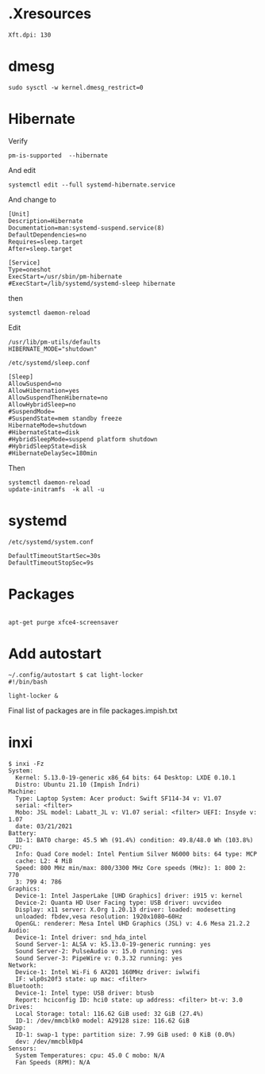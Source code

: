 # .Xresources

```
Xft.dpi: 130
```


# dmesg

`sudo sysctl -w kernel.dmesg_restrict=0`

# Hibernate

Verify

`pm-is-supported  --hibernate`

And edit

`systemctl edit --full systemd-hibernate.service`

And change to

```
[Unit]
Description=Hibernate
Documentation=man:systemd-suspend.service(8)
DefaultDependencies=no
Requires=sleep.target
After=sleep.target

[Service]
Type=oneshot
ExecStart=/usr/sbin/pm-hibernate
#ExecStart=/lib/systemd/systemd-sleep hibernate
```

then

```
systemctl daemon-reload
```

Edit

```
/usr/lib/pm-utils/defaults 
HIBERNATE_MODE="shutdown"
```

```
/etc/systemd/sleep.conf

[Sleep]
AllowSuspend=no
AllowHibernation=yes
AllowSuspendThenHibernate=no
AllowHybridSleep=no
#SuspendMode=
#SuspendState=mem standby freeze
HibernateMode=shutdown
#HibernateState=disk
#HybridSleepMode=suspend platform shutdown
#HybridSleepState=disk
#HibernateDelaySec=180min
```

Then

```
systemctl daemon-reload
update-initramfs  -k all -u
```

# systemd

```
/etc/systemd/system.conf

DefaultTimeoutStartSec=30s
DefaultTimeoutStopSec=9s
```

# Packages

```apt-get install -y openbox-lxde-session lxde-icon-theme  lxsession lxde-core lxappearance gtk-chtheme gkrellm-cpufreq  lxterminal pm-utils qpdfview ubuntu-mono inxi openjdk-11-jdk gkrellm-cpufreq

apt-get purge xfce4-screensaver
```

# Add autostart

```
~/.config/autostart $ cat light-locker 
#!/bin/bash

light-locker &
```

Final list of packages are in file packages.impish.txt


# inxi

```
$ inxi -Fz
System:
  Kernel: 5.13.0-19-generic x86_64 bits: 64 Desktop: LXDE 0.10.1 
  Distro: Ubuntu 21.10 (Impish Indri) 
Machine:
  Type: Laptop System: Acer product: Swift SF114-34 v: V1.07 
  serial: <filter> 
  Mobo: JSL model: Labatt_JL v: V1.07 serial: <filter> UEFI: Insyde v: 1.07 
  date: 03/21/2021 
Battery:
  ID-1: BAT0 charge: 45.5 Wh (91.4%) condition: 49.8/48.0 Wh (103.8%) 
CPU:
  Info: Quad Core model: Intel Pentium Silver N6000 bits: 64 type: MCP 
  cache: L2: 4 MiB 
  Speed: 800 MHz min/max: 800/3300 MHz Core speeds (MHz): 1: 800 2: 770 
  3: 799 4: 786 
Graphics:
  Device-1: Intel JasperLake [UHD Graphics] driver: i915 v: kernel 
  Device-2: Quanta HD User Facing type: USB driver: uvcvideo 
  Display: x11 server: X.Org 1.20.13 driver: loaded: modesetting 
  unloaded: fbdev,vesa resolution: 1920x1080~60Hz 
  OpenGL: renderer: Mesa Intel UHD Graphics (JSL) v: 4.6 Mesa 21.2.2 
Audio:
  Device-1: Intel driver: snd_hda_intel 
  Sound Server-1: ALSA v: k5.13.0-19-generic running: yes 
  Sound Server-2: PulseAudio v: 15.0 running: yes 
  Sound Server-3: PipeWire v: 0.3.32 running: yes 
Network:
  Device-1: Intel Wi-Fi 6 AX201 160MHz driver: iwlwifi 
  IF: wlp0s20f3 state: up mac: <filter> 
Bluetooth:
  Device-1: Intel type: USB driver: btusb 
  Report: hciconfig ID: hci0 state: up address: <filter> bt-v: 3.0 
Drives:
  Local Storage: total: 116.62 GiB used: 32 GiB (27.4%) 
  ID-1: /dev/mmcblk0 model: A29128 size: 116.62 GiB 
Swap:
  ID-1: swap-1 type: partition size: 7.99 GiB used: 0 KiB (0.0%) 
  dev: /dev/mmcblk0p4 
Sensors:
  System Temperatures: cpu: 45.0 C mobo: N/A 
  Fan Speeds (RPM): N/A 

```
